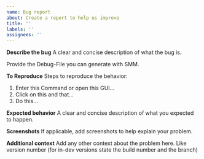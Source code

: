 ```yaml
---
name: Bug report
about: Create a report to help us improve
title: ''
labels: ''
assignees: ''
---
```


**Describe the bug**
A clear and concise description of what the bug is.

Provide the Debug-File you can generate with SMM.

**To Reproduce**
Steps to reproduce the behavior:
1. Enter this Command or open this GUI...
2. Click on this and that...
3. Do this...

**Expected behavior**
A clear and concise description of what you expected to happen.

**Screenshots**
If applicable, add screenshots to help explain your problem.

**Additional context**
Add any other context about the problem here.
Like version number (for in-dev versions state the build number and the branch)
